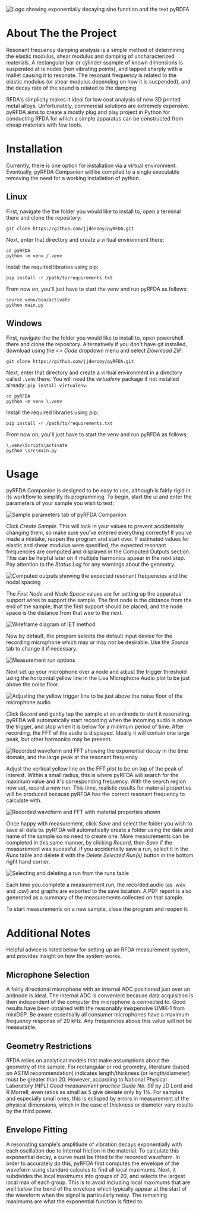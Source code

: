 ![Logo showing exponentially decaying sine function and the text pyRDFA](docs/images/logo.png)

# About The the Project
Resonant frequency damping analysis is a simple method of determining the elastic modulus, shear modulus and damping of uncharacterized materials. A rectangular bar or cylinder ssample of known dimensions is suspended at is nodes (non vibrating points), and tapped sharply with a mallet causing it to resonate. The resonant frequency is related to the elastic modulus (or shear modulus depending on how it is suspended), and the decay rate of the sound is related to the damping.

RFDA's simplicity makes it ideal for low cost analysis of new 3D printed metal alloys. Unfortunately, commercial solutions are extremely expensive. pyRFDA aims to create a mostly plug and play project in Python for conducting RFDA for which a simple apparatus can be constructed from cheap materials with few tools.

# Installation
Currently, there is one option for installation via a virtual environment. Eventually, pyRFDA Companion will be compiled to a single executable removing the need for a working installation of python.

## Linux
First, navigate the the folder you would like to install to, open a terminal there and clone the repository:
```
git clone https://github.com/jjderooy/pyRFDA.git
```

Next, enter that directory and create a virtual environment there:
```
cd pyRFDA
python -m venv /.venv
```
Install the required libraries using pip:
```
pip install -r /path/to/requirements.txt
```

From now on, you'll just have to start the venv and run pyRFDA as follows:
```
source venv/bin/activate
python main.py
```

## Windows
First, navigate the the folder you would like to install to, open powershell there and clone the repository. Alternatively if you don't have git installed, download using the *<> Code* dropdown menu and select *Download ZIP*.

```
git clone https://github.com/jjderooy/pyRFDA.git
```
Next, enter that directory and create a virtual environment in a directory called `.venv` there. You will need the *virtualenv* package if not installed already: `pip install virtualenv`.
```
cd pyRFDA
python -m venv \.venv
```

Install the required libraries using pip:
```
pip install -r /path/to/requirements.txt
```

From now on, you'll just have to start the venv and run pyRFDA as follows:
```
\.venv\Scripts\activate
python \src\main.py
```

# Usage
pyRFDA Companion is designed to be easy to use, although is fairly rigid in its workflow to simplify its programming. To begin, start the ui and enter the parameters of your sample you wish to test:

![Sample parameters tab of pyRFDA Companion](docs/images/sample_params.png)

Click *Create Sample*. This will lock in your values to prevent accidentally changing them, so make sure you've entered everything correctly! If you've made a mistake, reopen the program and start over. If estimated values for elastic and shear modulus were specified, the expected resonant frequencies are computed and displayed in the Computed Outputs section. This can be helpful later on if multiple harmonics appear in the next step. Pay attention to the *Status Log* for any warnings about the geometry.

![Computed outputs showing the expected resonant frequencies and the nodal spacing](docs/images/computed_outputs.png)

The *First Node* and *Node Space* values are for setting up the apparatus' support wires to support the sample. The first node is the distance from the end of the sample, that the first support should be placed, and the node space is the distance from that wire to the next.

![Wireframe diagram of IET method](docs/images/iet_nodes.png)

Now by default, the program selects the default input device for the recording microphone which may or may not be desirable. Use the *Source* tab to change it if necessary.

![Measurement run options](docs/images/measurement_run.png)

Next set up your microphone over a node and adjust the trigger threshold using the horizontal yellow line in the Live Microphone Audio plot to be just above the noise floor.

![Adjusting the yellow trigger line to be just above the noise floor of the microphone audio](docs/images/noise_floor_trigger.png)

Click *Record* and gently tap the sample at an antinode to start it resonating. pyRFDA will automatically start recording when the incoming audio is above the trigger, and stop when it is below for a minimum period of time. After recording, the FFT of the audio is displayed. Ideally it will contain one large peak, but other harmonics may be present.

![Recorded waveform and FFT showing the exponential decay in the time domain, and the large peak at the resonant frequency](docs/images/first_record.png)

Adjust the vertical yellow line on the FFT plot to be on top of the peak of interest. Within a small radius, this is where pyRFDA will search for the maximum value and it's corresponding frequency. With the search region now set, record a new run. This time, realistic results for material properties will be produced because pyRFDA has the correct resonant frequency to calculate with.

![Recorded waveform and FFT with material properties shown](docs/images/second_record.png)

Once happy with measurement, click *Save* and select the folder you wish to save all data to. pyRFDA will automatically create a folder using the date and name of the sample so no need to create one. More measurements can be completed in this same manner, by clicking *Record*, then *Save* if the measurement was sucessful. If you accidentally save a run, select it in the *Runs* table and delete it with the *Delete Selected Run(s)* button in the bottom right hand corner.

![Selecting and deleting a run from the runs table](docs/images/delete_run.png)

Each time you complete a measurement run, the recorded audio (as .wav and .csv) and graphs are exported to the save location. A PDF report is also generated as a summary of the measurements collected on that sample.

To start measurements on a new sample, close the program and reopen it.

# Additional Notes
Helpful advice is listed below for setting up an RFDA measurement system, and provides insight on how the system works.
## Microphone Selection
A fairly directional microphone with an internal ADC positioned just over an antinode is ideal. The internal ADC is convenient because data acquisition is then independent of the computer the microphone is connected to. Good results have been obtained with the reasonably inexpensive UMIK-1 from miniDSP.
Be aware essentially all consumer microphones have a maximum frequency response of 20 kHz. Any frequencies above this value will not be measurable. 

## Geometry Restrictions
RFDA relies on analytical models that make assumptions about the geometry of the sample. For rectangular or rod geometry, literature (based on ASTM recommendation) indicates length/thickness (or length/diameter) must be greater than 20. However, according to National Physical Laboratory (NPL) *Good measurement practice Guide No. 98* by JD Lord and R Morrell, even ratios as small as 5 give deviate only by 1%. For samples and especially small ones, this is eclisped by errors in measurement of the physical dimensions, which in the case of thickness or diameter vary results by the third power.

## Envelope Fitting
A resonating sample's amplitiude of vibration decays exponentially with each oscillation due to internal friction in the material. To calculate this exponential decay, a curve must be fitted to the recorded waveform. In order to accurately do this, pyRFDA first computes the envelope of the waveform using standard calculus to find all local maximums. Next, it subdivides the local maximums into groups of 20, and selects the largest local max of each group. This is to avoid including local maximums that are well below the trend of the envelope which typically appear at the start of the waveform when the signal is particularly noisy. The remaining maximums are what the exponential function is fitted to.